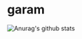 # garam

![Anurag's github stats](https://github-readme-stats.vercel.app/api?username=LeeGaramm&hide=contribs,stars)

